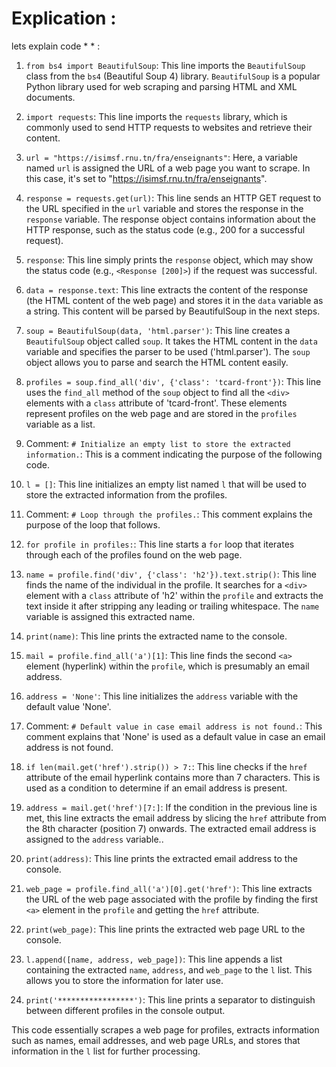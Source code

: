 # Explication    :   
lets explain    code  *  *      :            
      
1. `from bs4 import BeautifulSoup`: This line imports the `BeautifulSoup` class from the `bs4` (Beautiful Soup 4) library. `BeautifulSoup` is a popular Python library used for web scraping and parsing HTML and XML documents.
 
2. `import requests`: This line imports the `requests` library, which is commonly used to send HTTP requests to websites and retrieve their content.

3. `url = "https://isimsf.rnu.tn/fra/enseignants"`: Here, a variable named `url` is assigned the URL of a web page you want to scrape. In this case, it's set to "https://isimsf.rnu.tn/fra/enseignants". 

4. `response = requests.get(url)`: This line sends an HTTP GET request to the URL specified in the `url` variable and stores the response in the `response` variable. The response object contains information about the HTTP response, such as the status code (e.g., 200 for a successful request).

5. `response`: This line simply prints the `response` object, which may show the status code (e.g., `<Response [200]>`) if the request was successful.

6. `data = response.text`: This line extracts the content of the response (the HTML content of the web page) and stores it in the `data` variable as a string. This content will be parsed by BeautifulSoup in the next steps.

7. `soup = BeautifulSoup(data, 'html.parser')`: This line creates a `BeautifulSoup` object called `soup`. It takes the HTML content in the `data` variable and specifies the parser to be used ('html.parser'). The `soup` object allows you to parse and search the HTML content easily.

8. `profiles = soup.find_all('div', {'class': 'tcard-front'})`: This line uses the `find_all` method of the `soup` object to find all the `<div>` elements with a `class` attribute of 'tcard-front'. These elements represent profiles on the web page and are stored in the `profiles` variable as a list.

9. Comment: `# Initialize an empty list to store the extracted information.`: This is a comment indicating the purpose of the following code.

10. `l = []`: This line initializes an empty list named `l` that will be used to store the extracted information from the profiles.

11. Comment: `# Loop through the profiles.`: This comment explains the purpose of the loop that follows.

12. `for profile in profiles:`: This line starts a `for` loop that iterates through each of the profiles found on the web page.

13. `name = profile.find('div', {'class': 'h2'}).text.strip()`: This line finds the name of the individual in the profile. It searches for a `<div>` element with a `class` attribute of 'h2' within the `profile` and extracts the text inside it after stripping any leading or trailing whitespace. The `name` variable is assigned this extracted name.

14. `print(name)`: This line prints the extracted name to the console.

15. `mail = profile.find_all('a')[1]`: This line finds the second `<a>` element (hyperlink) within the `profile`, which is presumably an email address.

16. `address = 'None'`: This line initializes the `address` variable with the default value 'None'.

17. Comment: `# Default value in case email address is not found.`: This comment explains that 'None' is used as a default value in case an email address is not found.

18. `if len(mail.get('href').strip()) > 7:`: This line checks if the `href` attribute of the email hyperlink contains more than 7 characters. This is used as a condition to determine if an email address is present.

19. `address = mail.get('href')[7:]`: If the condition in the previous line is met, this line extracts the email address by slicing the `href` attribute from the 8th character (position 7) onwards. The extracted email address is assigned to the `address` variable..

20. `print(address)`: This line prints the extracted email address to the console.

21. `web_page = profile.find_all('a')[0].get('href')`: This line extracts the URL of the web page associated with the profile by finding the first `<a>` element in the `profile` and getting the `href` attribute.

22. `print(web_page)`: This line prints the extracted web page URL to the console.

23. `l.append([name, address, web_page])`: This line appends a list containing the extracted `name`, `address`, and `web_page` to the `l` list. This allows you to store the information for later use.

24. `print('*****************')`: This line prints a separator to distinguish between different profiles in the console output.

 This code essentially scrapes a web page for profiles, extracts information such as names, email addresses, and web page URLs, and stores that information in 
 the `l` list for further processing.

